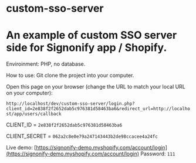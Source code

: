 # custom-sso-server
# An example of custom SSO server side for Signonify app / Shopify.

Enviroinment: PHP, no database.

How to use:
Git clone the project into your computer.


Open this page on your browser (change the URL to match your local URL on your computer):

`http://localhost/dev/custom-sso-server/login.php?client_id=2e838f2f2652dab5c976381d58463ba6&redirect_url=http://localhost/app/users/callback`


CLIENT_ID = `2e838f2f2652dab5c976381d58463ba6`

CLIENT_SECRET = `062a2c8e0e79a247143443b2de98ccacee4a24fc`

Live demo: [https://signonify-demo.myshopify.com/account/login](https://signonify-demo.myshopify.com/account/login)
Password: `111`
